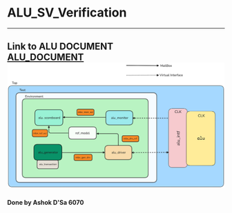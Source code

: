 # ALU_SV_Verification
----------

Link to ALU DOCUMENT \
[ ALU_DOCUMENT ](https://docs.google.com/document/d/1fIlRUU-H4yWnt2tQsu8JCO7qJKJv1u_4/edit?usp=sharing&ouid=108282355793634064022&rtpof=true&sd=true)
![ALU TESTBENCH](<Test Bench Architecture/Test_Bench_Architecture_ALU_with_BG.png>)
----------
#### Done by Ashok D'Sa 6070
